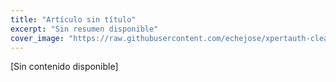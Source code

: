 ```yaml
---
title: "Artículo sin título"
excerpt: "Sin resumen disponible"
cover_image: "https://raw.githubusercontent.com/echejose/xpertauth-clean/main/images/blog/sin_imagen.jpg"
---
```


[Sin contenido disponible]
